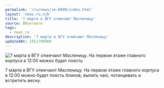 ```yaml
---
permalink: '/ru/news/vk-6099/index.html'
layout: 'news.ru.njk'
title: '7 марта в ВГУ отмечают Масленицу'
source: ВКонтакте
tags:
  - news_ru
description: '7 марта в ВГУ отмечают Масленицу'
updatedAt: 1551798060
---
```

![7 марта в ВГУ отмечают Масленицу. На первом этаже главного корпуса в 12:00 можно будет поесть](https://sun9-35.userapi.com/impf/c849524/v849524803/14192f/yZ31nfKQXrQ.jpg?size=1280x721&quality=96&sign=42deb8e9800cf42565b791a02f481aae&c_uniq_tag=Iz5M7UcoKbMXrELSWNHMoDTkdSeuGxkkQfzNRo-J_9Q&type=album)

7 марта в ВГУ отмечают Масленицу. На первом этаже главного корпуса в 12:00 можно будет поесть блинов, выпить чаю, потанцевать и встретить весну.
